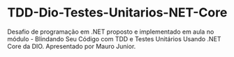 # TDD-Dio-Testes-Unitarios-NET-Core
Desafio de programação em .NET proposto e implementado em aula no módulo - Blindando Seu Código com TDD e Testes Unitários Usando .NET Core da DIO. Apresentado por Mauro Junior.
